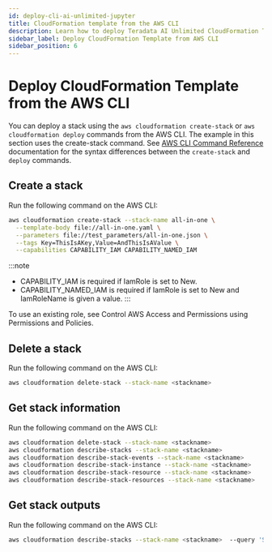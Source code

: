 ```yaml
---
id: deploy-cli-ai-unlimited-jupyter
title: CloudFormation template from the AWS CLI
description: Learn how to deploy Teradata AI Unlimited CloudFormation Template from AWS CLI.
sidebar_label: Deploy CloudFormation Template from AWS CLI
sidebar_position: 6
---
```


# Deploy CloudFormation Template from the AWS CLI

You can deploy a stack using the `aws cloudformation create-stack` or `aws cloudformation deploy` commands from the AWS CLI. The example in this section uses the create-stack command. See [AWS CLI Command Reference](https://docs.aws.amazon.com/cli/latest/reference/cloudformation/#cli-aws-cloudformation) documentation for the syntax differences between the `create-stack` and `deploy` commands.

## Create a stack
Run the following command on the AWS CLI:

```bash
aws cloudformation create-stack --stack-name all-in-one \
  --template-body file://all-in-one.yaml \
  --parameters file://test_parameters/all-in-one.json \
  --tags Key=ThisIsAKey,Value=AndThisIsAValue \
  --capabilities CAPABILITY_IAM CAPABILITY_NAMED_IAM
```
:::note 
- CAPABILITY_IAM is required if IamRole is set to New.
- CAPABILITY_NAMED_IAM is required if IamRole is set to New and IamRoleName is given a value.
:::

To use an existing role, see Control AWS Access and Permissions using Permissions and Policies.

## Delete a stack

Run the following command on the AWS CLI:

```bash
aws cloudformation delete-stack --stack-name <stackname> 
```

## Get stack information

Run the following command on the AWS CLI:

```bash
aws cloudformation delete-stack --stack-name <stackname> 
aws cloudformation describe-stacks --stack-name <stackname> 
aws cloudformation describe-stack-events --stack-name <stackname> 
aws cloudformation describe-stack-instance --stack-name <stackname> 
aws cloudformation describe-stack-resource --stack-name <stackname> 
aws cloudformation describe-stack-resources --stack-name <stackname>
```
 
## Get stack outputs

Run the following command on the AWS CLI:

```bash
aws cloudformation describe-stacks --stack-name <stackname>  --query 'Stacks[0].Outputs' --output table
```
